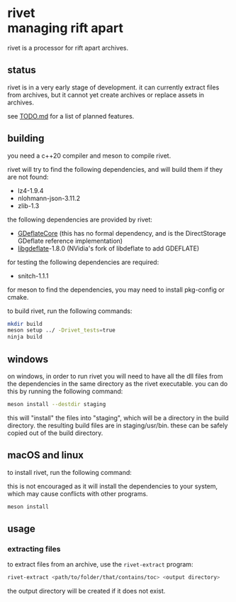 # rivet <br/> managing rift apart

rivet is a processor for rift apart archives.

## status

rivet is in a very early stage of development. 
it can currently extract files from archives, but it cannot yet create archives or replace assets in archives.

see [TODO.md](TODO.md) for a list of planned features.

## building

you need a c++20 compiler and meson to compile rivet.

rivet will try to find the following dependencies, and will build them if they are not found:

- lz4-1.9.4
- nlohmann-json-3.11.2
- zlib-1.3

the following dependencies are provided by rivet:

- [GDeflateCore](https://github.com/microsoft/DirectStorage/tree/main/GDeflate/GDeflate) 
    (this has no formal dependency, and is the DirectStorage GDeflate reference implementation)
- [libgdeflate](https://github.com/NVIDIA/libdeflate/)-1.8.0
  (NVidia's fork of libdeflate to add GDEFLATE)

for testing the following dependencies are required:

- snitch-1.1.1

for meson to find the dependencies, you may need to install pkg-config or cmake.

to build rivet, run the following commands:

```bash
mkdir build
meson setup ../ -Drivet_tests=true 
ninja build
```

## windows

on windows, in order to run rivet you will need to have all the dll files from the dependencies in the same 
directory as the rivet executable. you can do this by running the following command:

```bash
meson install --destdir staging
```

this will "install" the files into "staging", which will be a directory in the build directory.
the resulting build files are in staging/usr/bin. these can be safely copied out of the build directory.

## macOS and linux

to install rivet, run the following command:

this is not encouraged as it will install the dependencies to your system, which may cause conflicts with other programs.

```bash
meson install
```

## usage

### extracting files

to extract files from an archive, use the `rivet-extract` program:

```bash
rivet-extract <path/to/folder/that/contains/toc> <output directory>
```

the output directory will be created if it does not exist.
